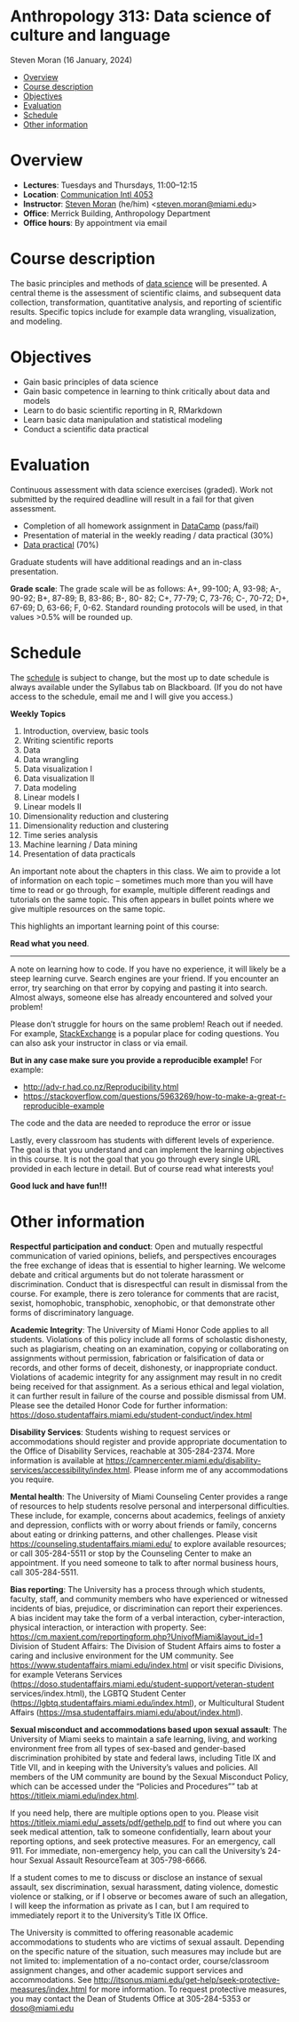 Anthropology 313: Data science of culture and language
================
Steven Moran
(16 January, 2024)

- [Overview](#overview)
- [Course description](#course-description)
- [Objectives](#objectives)
- [Evaluation](#evaluation)
- [Schedule](#schedule)
- [Other information](#other-information)

# Overview

- **Lectures**: Tuesdays and Thursdays, 11:00–12:15
- **Location**: [Communication Intl
  4053](https://welcome.miami.edu/_assets/pdf/about-um/maps/Gables-Campus-Map-FINAL.pdf)
- **Instructor**: [Steven
  Moran](https://people.miami.edu/profile/6addca1358c4387543a61194863933df)
  (he/him) \<<steven.moran@miami.edu>\>
- **Office**: Merrick Building, Anthropology Department
- **Office hours**: By appointment via email

# Course description

The basic principles and methods of [data
science](https://en.wikipedia.org/wiki/Data_science) will be presented.
A central theme is the assessment of scientific claims, and subsequent
data collection, transformation, quantitative analysis, and reporting of
scientific results. Specific topics include for example data wrangling,
visualization, and modeling.

# Objectives

- Gain basic principles of data science
- Gain basic competence in learning to think critically about data and
  models
- Learn to do basic scientific reporting in R, RMarkdown
- Learn basic data manipulation and statistical modeling
- Conduct a scientific data practical

# Evaluation

Continuous assessment with data science exercises (graded). Work not
submitted by the required deadline will result in a fail for that given
assessment.

- Completion of all homework assignment in
  [DataCamp](https://www.datacamp.com) (pass/fail)
- Presentation of material in the weekly reading / data practical (30%)
- [Data practical](data_praticals/README.md) (70%)

Graduate students will have additional readings and an in-class
presentation.

**Grade scale**: The grade scale will be as follows: A+, 99-100; A,
93-98; A-, 90-92; B+, 87-89; B, 83-86; B-, 80- 82; C+, 77-79; C, 73-76;
C-, 70-72; D+, 67-69; D, 63-66; F, 0-62. Standard rounding protocols
will be used, in that values \>0.5% will be rounded up.

# Schedule

The
[schedule](https://docs.google.com/spreadsheets/d/1uSFHedR_jn_bk9Ds29WcneffBbRcHR3-x-hYtJF5_uQ/edit?usp=sharing)
is subject to change, but the most up to date schedule is always
available under the Syllabus tab on Blackboard. (If you do not have
access to the schedule, email me and I will give you access.)

**Weekly Topics**

1.  Introduction, overview, basic tools
2.  Writing scientific reports
3.  Data
4.  Data wrangling
5.  Data visualization I
6.  Data visualization II
7.  Data modeling
8.  Linear models I
9.  Linear models II
10. Dimensionality reduction and clustering
11. Dimensionality reduction and clustering
12. Time series analysis
13. Machine learning / Data mining
14. Presentation of data practicals

An important note about the chapters in this class. We aim to provide a
lot of information on each topic – sometimes much more than you will
have time to read or go through, for example, multiple different
readings and tutorials on the same topic. This often appears in bullet
points where we give multiple resources on the same topic.

This highlights an important learning point of this course:

**Read what you need**.

------------------------------------------------------------------------

A note on learning how to code. If you have no experience, it will
likely be a steep learning curve. Search engines are your friend. If you
encounter an error, try searching on that error by copying and pasting
it into search. Almost always, someone else has already encountered and
solved your problem!

Please don’t struggle for hours on the same problem! Reach out if
needed. For example, [StackExchange](https://stackexchange.com) is a
popular place for coding questions. You can also ask your instructor in
class or via email.

**But in any case make sure you provide a reproducible example!** For
example:

- <http://adv-r.had.co.nz/Reproducibility.html>
- <https://stackoverflow.com/questions/5963269/how-to-make-a-great-r-reproducible-example>

The code and the data are needed to reproduce the error or issue

Lastly, every classroom has students with different levels of
experience. The goal is that you understand and can implement the
learning objectives in this course. It is not the goal that you go
through every single URL provided in each lecture in detail. But of
course read what interests you!

**Good luck and have fun!!!**

# Other information

**Respectful participation and conduct**: Open and mutually respectful
communication of varied opinions, beliefs, and perspectives encourages
the free exchange of ideas that is essential to higher learning. We
welcome debate and critical arguments but do not tolerate harassment or
discrimination. Conduct that is disrespectful can result in dismissal
from the course. For example, there is zero tolerance for comments that
are racist, sexist, homophobic, transphobic, xenophobic, or that
demonstrate other forms of discriminatory language.

**Academic Integrity**: The University of Miami Honor Code applies to
all students. Violations of this policy include all forms of scholastic
dishonesty, such as plagiarism, cheating on an examination, copying or
collaborating on assignments without permission, fabrication or
falsification of data or records, and other forms of deceit, dishonesty,
or inappropriate conduct. Violations of academic integrity for any
assignment may result in no credit being received for that assignment.
As a serious ethical and legal violation, it can further result in
failure of the course and possible dismissal from UM. Please see the
detailed Honor Code for further information:
<https://doso.studentaffairs.miami.edu/student-conduct/index.html>

**Disability Services**: Students wishing to request services or
accommodations should register and provide appropriate documentation to
the Office of Disability Services, reachable at 305-284-2374. More
information is available at
<https://camnercenter.miami.edu/disability-services/accessibility/index.html>.
Please inform me of any accommodations you require.

**Mental health**: The University of Miami Counseling Center provides a
range of resources to help students resolve personal and interpersonal
difficulties. These include, for example, concerns about academics,
feelings of anxiety and depression, conflicts with or worry about
friends or family, concerns about eating or drinking patterns, and other
challenges. Please visit <https://counseling.studentaffairs.miami.edu/>
to explore available resources; or call 305-284-5511 or stop by the
Counseling Center to make an appointment. If you need someone to talk to
after normal business hours, call 305-284-5511.

**Bias reporting**: The University has a process through which students,
faculty, staff, and community members who have experienced or witnessed
incidents of bias, prejudice, or discrimination can report their
experiences. A bias incident may take the form of a verbal interaction,
cyber-interaction, physical interaction, or interaction with property.
See: <https://cm.maxient.com/reportingform.php?UnivofMiami&layout_id=1>
Division of Student Affairs: The Division of Student Affairs aims to
foster a caring and inclusive environment for the UM community. See
<https://www.studentaffairs.miami.edu/index.html> or visit specific
Divisions, for example Veterans Services
(<https://doso.studentaffairs.miami.edu/student-support/veteran-student>
services/index.html), the LGBTQ Student Center
(<https://lgbtq.studentaffairs.miami.edu/index.html>), or Multicultural
Student Affairs
(<https://msa.studentaffairs.miami.edu/about/index.html>).

**Sexual misconduct and accommodations based upon sexual assault**: The
University of Miami seeks to maintain a safe learning, living, and
working environment free from all types of sex-based and gender-based
discrimination prohibited by state and federal laws, including Title IX
and Title VII, and in keeping with the University’s values and policies.
All members of the UM community are bound by the Sexual Misconduct
Policy, which can be accessed under the “Policies and Procedures”” tab
at <https://titleix.miami.edu/index.html>.

If you need help, there are multiple options open to you. Please visit  
<https://titleix.miami.edu/_assets/pdf/gethelp.pdf> to find out where
you can seek medical attention, talk to someone confidentially, learn
about your reporting options, and seek protective measures. For an
emergency, call 911. For immediate, non-emergency help, you can call the
University’s 24-hour Sexual Assault ResourceTeam at 305-798-6666.

If a student comes to me to discuss or disclose an instance of sexual
assault, sex discrimination, sexual harassment, dating violence,
domestic violence or stalking, or if I observe or becomes aware of such
an allegation, I will keep the information as private as I can, but I am
required to immediately report it to the University’s Title IX Office.

The University is committed to offering reasonable academic
accommodations to students who are victims of sexual assault. Depending
on the specific nature of the situation, such measures may include but
are not limited to: implementation of a no-contact order,
course/classroom assignment changes, and other academic support services
and accommodations. See
<http://itsonus.miami.edu/get-help/seek-protective-measures/index.html>
for more information. To request protective measures, you may contact
the Dean of Students Office at 305-284-5353 or <doso@miami.edu>
